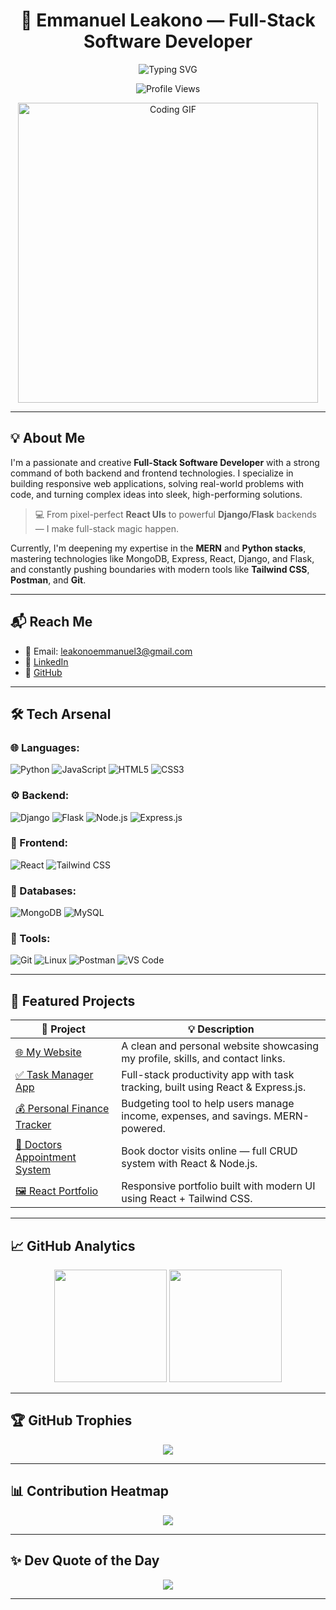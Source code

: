 <h1 align="center">🚀 Emmanuel Leakono — Full-Stack Software Developer</h1>

<p align="center">
  <img src="https://readme-typing-svg.herokuapp.com?size=24&duration=4000&color=F7A41D&center=true&vCenter=true&width=700&lines=Crafting+Clean+Code+%26+Creative+Solutions;Full-Stack+Engineer+%7C+React+%26+Django+Specialist;Driven+by+Curiosity+%7C+Powered+by+Code+🔥" alt="Typing SVG">
</p>

<p align="center">
  <img src="https://komarev.com/ghpvc/?username=LEAKONO&label=Profile%20Views&color=blueviolet&style=flat-square" alt="Profile Views" />
</p>

<p align="center">
  <img src="https://media.giphy.com/media/qgQUggAC3Pfv687qPC/giphy.gif" width="480" alt="Coding GIF">
</p>

---

## 💡 About Me

I'm a passionate and creative **Full-Stack Software Developer** with a strong command of both backend and frontend technologies. I specialize in building responsive web applications, solving real-world problems with code, and turning complex ideas into sleek, high-performing solutions.

> 💻 From pixel-perfect **React UIs** to powerful **Django/Flask** backends — I make full-stack magic happen.

Currently, I'm deepening my expertise in the **MERN** and **Python stacks**, mastering technologies like MongoDB, Express, React, Django, and Flask, and constantly pushing boundaries with modern tools like **Tailwind CSS**, **Postman**, and **Git**.

---

## 📬 Reach Me

- 📧 Email: [leakonoemmanuel3@gmail.com](mailto:leakonoemmanuel3@gmail.com)  
- 🔗 [LinkedIn](https://www.linkedin.com/in/emmanuel-leakono-7125472b8/)  
- 💼 [GitHub](https://github.com/LEAKONO)

---

## 🛠 Tech Arsenal

### 🌐 Languages:
![Python](https://img.shields.io/badge/Python-3776AB?style=flat&logo=python&logoColor=white)
![JavaScript](https://img.shields.io/badge/JavaScript-F7DF1E?style=flat&logo=javascript&logoColor=black)
![HTML5](https://img.shields.io/badge/HTML5-E34F26?style=flat&logo=html5&logoColor=white)
![CSS3](https://img.shields.io/badge/CSS3-1572B6?style=flat&logo=css3&logoColor=white)

### ⚙️ Backend:
![Django](https://img.shields.io/badge/Django-092E20?style=flat&logo=django&logoColor=white)
![Flask](https://img.shields.io/badge/Flask-000000?style=flat&logo=flask&logoColor=white)
![Node.js](https://img.shields.io/badge/Node.js-339933?style=flat&logo=node.js&logoColor=white)
![Express.js](https://img.shields.io/badge/Express.js-000000?style=flat&logo=express&logoColor=white)

### 🎨 Frontend:
![React](https://img.shields.io/badge/React-61DAFB?style=flat&logo=react&logoColor=black)
![Tailwind CSS](https://img.shields.io/badge/Tailwind_CSS-38B2AC?style=flat&logo=tailwind-css&logoColor=white)

### 💾 Databases:
![MongoDB](https://img.shields.io/badge/MongoDB-4EA94B?style=flat&logo=mongodb&logoColor=white)
![MySQL](https://img.shields.io/badge/MySQL-4479A1?style=flat&logo=mysql&logoColor=white)

### 🧰 Tools:
![Git](https://img.shields.io/badge/Git-F05032?style=flat&logo=git&logoColor=white)
![Linux](https://img.shields.io/badge/Linux-FCC624?style=flat&logo=linux&logoColor=black)
![Postman](https://img.shields.io/badge/Postman-FF6C37?style=flat&logo=postman&logoColor=white)
![VS Code](https://img.shields.io/badge/VS%20Code-007ACC?style=flat&logo=visual-studio-code&logoColor=white)

---

## 🌟 Featured Projects

| 🚀 Project | 💡 Description |
|-----------|----------------|
| [🌐 My Website](https://github.com/LEAKONO/My-website) | A clean and personal website showcasing my profile, skills, and contact links. |
| [✅ Task Manager App](https://github.com/LEAKONO/task-master-frontend) | Full-stack productivity app with task tracking, built using React & Express.js. |
| [💰 Personal Finance Tracker](https://github.com/LEAKONO/Budget-Trucker) | Budgeting tool to help users manage income, expenses, and savings. MERN-powered. |
| [🏥 Doctors Appointment System](https://github.com/LEAKONO/doctors-appointment) | Book doctor visits online — full CRUD system with React & Node.js. |
| [🖼️ React Portfolio](https://github.com/LEAKONO/Portfolio) | Responsive portfolio built with modern UI using React + Tailwind CSS. |

---

## 📈 GitHub Analytics

<p align="center">
  <img height="180em" src="https://github-readme-stats.vercel.app/api?username=LEAKONO&show_icons=true&theme=radical&count_private=true" />
  <img height="180em" src="https://github-readme-stats.vercel.app/api/top-langs/?username=LEAKONO&layout=compact&theme=radical" />
</p>

---

## 🏆 GitHub Trophies

<p align="center">
  <img src="https://github-profile-trophy.vercel.app/?username=LEAKONO&theme=radical&margin-w=15" />
</p>

---

## 📊 Contribution Heatmap

<p align="center">
  <img src="https://github-readme-activity-graph.vercel.app/graph?username=LEAKONO&theme=github-dark" />
</p>

---

## ✨ Dev Quote of the Day

<p align="center">
  <img src="https://quotes-github-readme.vercel.app/api?type=horizontal&theme=radical" />
</p>

---

